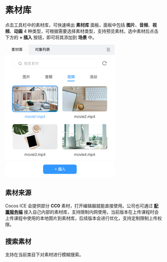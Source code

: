 # 素材库

点击工具栏中的素材库，可快速唤出 **素材库** 面板，面板中包括 **图片**、**音频**、**视频**、**动画** 4 种类型，可根据需要选择素材类型，支持预览素材。选中素材后点击下方的 **+ 插入** 按钮，即可将其添加到 **场景** 中。

![素材库](../img/video_mode_material.png)

## 素材来源

Cocos ICE 会提供部分 **CC0** 素材，打开编辑器就能直接使用。公司也可通过 [**配置服务端**](../developer/server/index.md) 接入自己内部的素材库，支持限制内网使用，当前版本在上传课程时会上传课程中使用的本地图片到素材库，后续版本会进行优化，支持定制限制上传权限。

## 搜索素材

支持在当前类目下对素材进行模糊搜索。
